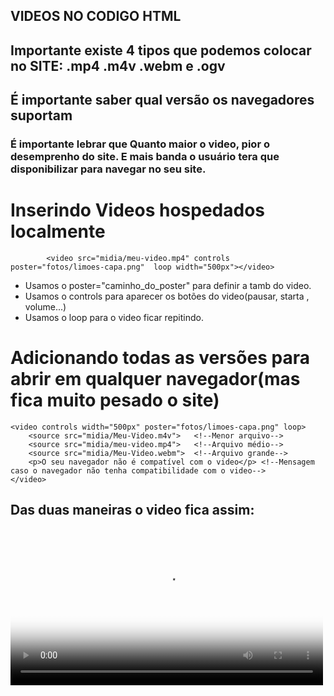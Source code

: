 ## VIDEOS NO CODIGO HTML
## Importante existe 4 tipos que podemos colocar no SITE: .mp4 .m4v  .webm e .ogv
## É importante saber qual versão os navegadores suportam 
### É importante lebrar que Quanto maior o video, pior o desemprenho do site. E mais banda o usuário tera que disponibilizar para navegar no seu site.
    
  
 #   Inserindo Videos hospedados localmente
```
        <video src="midia/meu-video.mp4" controls poster="fotos/limoes-capa.png"  loop width="500px"></video>
```
- Usamos o poster="caminho_do_poster"   para definir a tamb do video.
- Usamos o controls  para aparecer os botões do video(pausar, starta , volume...)
- Usamos o loop para o video ficar repitindo.

# Adicionando todas as versões para abrir em qualquer navegador(mas fica muito pesado o site)
```
<video controls width="500px" poster="fotos/limoes-capa.png" loop>
    <source src="midia/Meu-Video.m4v">   <!--Menor arquivo-->
    <source src="midia/meu-video.mp4">   <!--Arquivo médio-->
    <source src="midia/Meu-Video.webm">  <!--Arquivo grande-->
    <p>O seu navegador não é compatível com o video</p> <!--Mensagem caso o navegador não tenha compatibilidade com o video-->
</video>

```
## Das duas maneiras o video fica assim:
<video controls width="500px" poster="fotos/limoes-capa.png" loop>
    <source src="midia/Meu-Video.m4v">   <!--Menor arquivo-->
    <source src="midia/meu-video.mp4">   <!--Arquivo médio-->
    <source src="midia/Meu-Video.webm">  <!--Arquivo grande-->
    <p>O seu navegador não é compatível com o video</p> <!--Mensagem caso o navegador não tenha compatibilidade com o video-->
</video>
